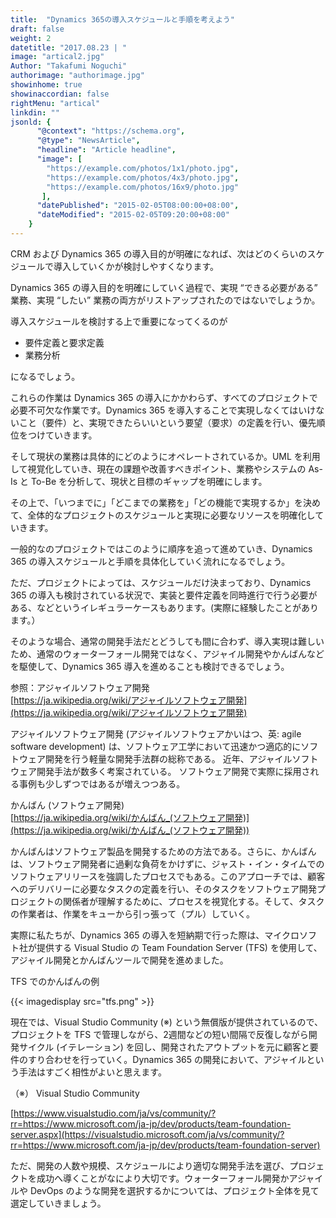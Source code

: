 ```yaml
---
title:  "Dynamics 365の導入スケジュールと手順を考えよう"
draft: false
weight: 2
datetitle: "2017.08.23 | "
image: "artical2.jpg"
Author: "Takafumi Noguchi"
authorimage: "authorimage.jpg"
showinhome: true
showinaccordian: false
rightMenu: "artical"
linkdin: ""
jsonld: {
      "@context": "https://schema.org",
      "@type": "NewsArticle",
      "headline": "Article headline",
      "image": [
        "https://example.com/photos/1x1/photo.jpg",
        "https://example.com/photos/4x3/photo.jpg",
        "https://example.com/photos/16x9/photo.jpg"
       ],
      "datePublished": "2015-02-05T08:00:00+08:00",
      "dateModified": "2015-02-05T09:20:00+08:00"
    }
---
```

<!-- Intro  -->
CRM および Dynamics 365 の導入目的が明確になれば、次はどのくらいのスケジュールで導入していくかが検討しやすくなります。

Dynamics 365 の導入目的を明確にしていく過程で、実現 “できる必要がある” 業務、実現 “したい” 業務の両方がリストアップされたのではないでしょうか。

導入スケジュールを検討する上で重要になってくるのが
* 要件定義と要求定義
* 業務分析

になるでしょう。

これらの作業は Dynamics 365 の導入にかかわらず、すべてのプロジェクトで必要不可欠な作業です。Dynamics 365 を導入することで実現しなくてはいけないこと（要件）と、実現できたらいいという要望（要求）の定義を行い、優先順位をつけていきます。

 

そして現状の業務は具体的にどのようにオペレートされているか。UML を利用して視覚化していき、現在の課題や改善すべきポイント、業務やシステムの As-Is と To-Be を分析して、現状と目標のギャップを明確にします。

その上で、「いつまでに」「どこまでの業務を」「どの機能で実現するか」を決めて、全体的なプロジェクトのスケジュールと実現に必要なリソースを明確化していきます。

一般的なのプロジェクトではこのように順序を追って進めていき、Dynamics 365 の導入スケジュールと手順を具体化していく流れになるでしょう。

 

ただ、プロジェクトによっては、スケジュールだけ決まっており、Dynamics 365 の導入も検討されている状況で、実装と要件定義を同時進行で行う必要がある、などというイレギュラーケースもあります。(実際に経験したことがあります。）

そのような場合、通常の開発手法だとどうしても間に合わず、導入実現は難しいため、通常のウォーターフォール開発ではなく、アジャイル開発やかんばんなどを駆使して、Dynamics 365 導入を進めることも検討できるでしょう。

参照：アジャイルソフトウェア開発       
[https://ja.wikipedia.org/wiki/アジャイルソフトウェア開発](https://ja.wikipedia.org/wiki/アジャイルソフトウェア開発)

<!-- Quate Box -->
アジャイルソフトウェア開発 (アジャイルソフトウェアかいはつ、英: agile software development) は、ソフトウェア工学において迅速かつ適応的にソフトウェア開発を行う軽量な開発手法群の総称である。 近年、アジャイルソフトウェア開発手法が数多く考案されている。 ソフトウェア開発で実際に採用される事例も少しずつではあるが増えつつある。

かんばん (ソフトウェア開発)         
[https://ja.wikipedia.org/wiki/かんばん_(ソフトウェア開発)](https://ja.wikipedia.org/wiki/かんばん_(ソフトウェア開発))

<!-- Quate Box -->
かんばんはソフトウェア製品を開発するための方法である。さらに、かんばんは、ソフトウェア開発者に過剰な負荷をかけずに、ジャスト・イン・タイムでのソフトウェアリリースを強調したプロセスでもある。このアプローチでは、顧客へのデリバリーに必要なタスクの定義を行い、そのタスクをソフトウェア開発プロジェクトの関係者が理解するために、プロセスを視覚化する。そして、タスクの作業者は、作業をキューから引っ張って（プル）していく。



実際に私たちが、Dynamics 365 の導入を短納期で行った際は、マイクロソフト社が提供する Visual Studio の Team Foundation Server (TFS) を使用して、アジャイル開発とかんばんツールで開発を進めました。

TFS でのかんばんの例
<!-- image= tfs.png -->
{{< imagedisplay src="tfs.png" >}}


現在では、Visual Studio Community (※) という無償版が提供されているので、プロジェクトを TFS で管理しながら、2週間などの短い間隔で反復しながら開発サイクル (イテレーション) を回し、開発されたアウトプットを元に顧客と要件のすり合わせを行っていく。Dynamics 365 の開発において、アジャイルという手法はすごく相性がよいと思えます。

（※） Visual Studio Community

[https://www.visualstudio.com/ja/vs/community/?rr=https://www.microsoft.com/ja-jp/dev/products/team-foundation-server.aspx](https://visualstudio.microsoft.com/ja/vs/community/?rr=https://www.microsoft.com/ja-jp/dev/products/team-foundation-server)

ただ、開発の人数や規模、スケジュールにより適切な開発手法を選び、プロジェクトを成功へ導くことがなにより大切です。ウォーターフォール開発かアジャイルや DevOps のような開発を選択するかについては、プロジェクト全体を見て選定していきましょう。     
&nbsp;